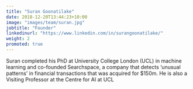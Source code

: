 ```yaml
---
title: "Suran Goonatilake"
date: 2018-12-20T13:44:23+10:00
image: "images/team/suran.jpg"
jobtitle: "Founder"
linkedinurl: "https://www.linkedin.com/in/surangoonatilake/"
weight: 2
promoted: true
---
```


Suran completed his PhD at University College London (UCL) in machine learning and co-founded Searchspace, a company that detects ‘unusual patterns’ in financial transactions that was acquired for $150m.  He is also a Visiting Professor at the Centre for AI at UCL

